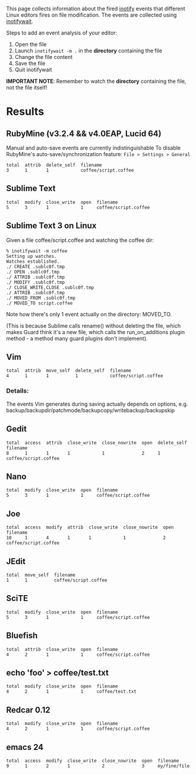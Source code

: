 This page collects information about the fired [inotify](http://en.wikipedia.org/wiki/Inotify) events that different Linux editors fires on file modification. The events are collected using  [inotifywait](http://linux.die.net/man/1/inotifywait).

Steps to add an event analysis of your editor: 

1. Open the file
2. Launch `inotifywait -m .` in the **directory** containing the file
3. Change the file content
4. Save the file
5. Quit inotifywait

**IMPORTANT NOTE**: Remember to watch the **directory** containing the file, not the file itself!

# Results

## RubyMine (v3.2.4 && v4.0EAP, Lucid 64)

Manual and auto-save events are currently indistinguishable
To disable RubyMine's auto-save/synchronization feature: `File > Settings > General`

    total  attrib  delete_self  filename
    3      1       1            coffee/script.coffee

## Sublime Text

    total  modify  close_write  open  filename
    5      3       1            1     coffee/script.coffee

## Sublime Text 3 on Linux

Given a file coffee/script.coffee and watching the coffee dir:

```
% inotifywait -m coffee
Setting up watches.
Watches established.
./ CREATE .sublc0f.tmp
./ OPEN .sublc0f.tmp
./ ATTRIB .sublc0f.tmp
./ MODIFY .sublc0f.tmp
./ CLOSE_WRITE,CLOSE .sublc0f.tmp
./ ATTRIB .sublc0f.tmp
./ MOVED_FROM .sublc0f.tmp
./ MOVED_TO script.coffee
```

Note how there's only 1 event actually on the directory: MOVED_TO.

(This is because Sublime calls rename() without deleting the file, which makes Guard think it's a new file, which calls the run_on_additions plugin method - a method many guard plugins don't implement).


## Vim

    total  attrib  move_self  delete_self  filename
    4      1       1          1            coffee/script.coffee

### Details:

The events Vim generates during saving actually depends on options, e.g. backup/backupdir/patchmode/backupcopy/writebackup/backupskip


## Gedit

    total  access  attrib  close_write  close_nowrite  open  delete_self  filename
    8      1       1       1            1              2     1            coffee/script.coffee

## Nano

    total  modify  close_write  open  filename
    5      3       1            1     coffee/script.coffee

## Joe

    total  access  modify  attrib  close_write  close_nowrite  open  filename
    10     1       4       1       1            1              2     coffee/script.coffee

## JEdit

    total  move_self  filename
    1      1          coffee/script.coffee

## SciTE

    total  modify  close_write  open  filename
    5      3       1            1     coffee/script.coffee

## Bluefish

    total  attrib  close_write  open  filename
    4      2       1            1     coffee/script.coffee

## echo 'foo' > coffee/test.txt

    total  modify  close_write  open  filename
    4      2       1            1     coffee/test.txt

## Redcar 0.12
    total  modify  close_write  open  filename
    4      2       1            1     coffee/script.coffee
    
## emacs 24

    total  access  modify  close_write  close_nowrite  open  filename
    9      1       2       1            2              3     my/fine/file
